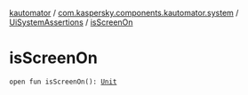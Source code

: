 [kautomator](../../index.md) / [com.kaspersky.components.kautomator.system](../index.md) / [UiSystemAssertions](index.md) / [isScreenOn](./is-screen-on.md)

# isScreenOn

`open fun isScreenOn(): `[`Unit`](https://kotlinlang.org/api/latest/jvm/stdlib/kotlin/-unit/index.html)